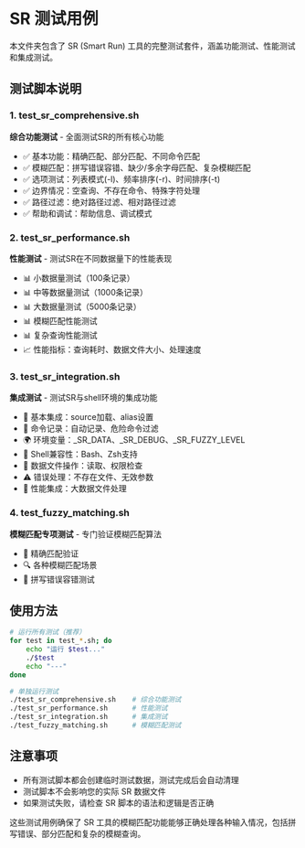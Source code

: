 # SR 测试用例

本文件夹包含了 SR (Smart Run) 工具的完整测试套件，涵盖功能测试、性能测试和集成测试。

## 测试脚本说明

### 1. test_sr_comprehensive.sh
**综合功能测试** - 全面测试SR的所有核心功能
- ✅ 基本功能：精确匹配、部分匹配、不同命令匹配
- ✅ 模糊匹配：拼写错误容错、缺少/多余字母匹配、复杂模糊匹配
- ✅ 选项测试：列表模式(-l)、频率排序(-r)、时间排序(-t)
- ✅ 边界情况：空查询、不存在命令、特殊字符处理
- ✅ 路径过滤：绝对路径过滤、相对路径过滤
- ✅ 帮助和调试：帮助信息、调试模式

### 2. test_sr_performance.sh
**性能测试** - 测试SR在不同数据量下的性能表现
- 📊 小数据量测试（100条记录）
- 📊 中等数据量测试（1000条记录）
- 📊 大数据量测试（5000条记录）
- 📊 模糊匹配性能测试
- 📊 复杂查询性能测试
- 📈 性能指标：查询耗时、数据文件大小、处理速度

### 3. test_sr_integration.sh
**集成测试** - 测试SR与shell环境的集成功能
- 🔧 基本集成：source加载、alias设置
- 📝 命令记录：自动记录、危险命令过滤
- 🌍 环境变量：_SR_DATA、_SR_DEBUG、_SR_FUZZY_LEVEL
- 🐚 Shell兼容性：Bash、Zsh支持
- 📁 数据文件操作：读取、权限检查
- ⚠️ 错误处理：不存在文件、无效参数
- 🚀 性能集成：大数据文件处理

### 4. test_fuzzy_matching.sh
**模糊匹配专项测试** - 专门验证模糊匹配算法
- 🎯 精确匹配验证
- 🔍 各种模糊匹配场景
- 📝 拼写错误容错测试

## 使用方法

```bash
# 运行所有测试（推荐）
for test in test_*.sh; do
    echo "运行 $test..."
    ./$test
    echo "---"
done

# 单独运行测试
./test_sr_comprehensive.sh    # 综合功能测试
./test_sr_performance.sh      # 性能测试
./test_sr_integration.sh      # 集成测试
./test_fuzzy_matching.sh      # 模糊匹配测试
```

## 注意事项

- 所有测试脚本都会创建临时测试数据，测试完成后会自动清理
- 测试脚本不会影响您的实际 SR 数据文件
- 如果测试失败，请检查 SR 脚本的语法和逻辑是否正确

这些测试用例确保了 SR 工具的模糊匹配功能能够正确处理各种输入情况，包括拼写错误、部分匹配和复杂的模糊查询。